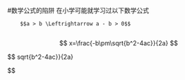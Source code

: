 #数学公式的陷阱
在小学可能就学习过以下数学公式
```
    $$a > b \Leftrightarrow a - b > 0$$
    
```



$$
    x=\frac{-b\pm\sqrt{b^2-4ac}}{2a}
$$



$$
sqrt{b^2-4ac}}{2a}

$$


